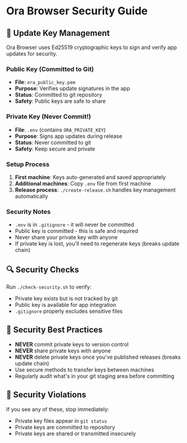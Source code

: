 # Ora Browser Security Guide

## 🔐 Update Key Management

Ora Browser uses Ed25519 cryptographic keys to sign and verify app updates for security.

### Public Key (Committed to Git)
- **File**: `ora_public_key.pem`
- **Purpose**: Verifies update signatures in the app
- **Status**: Committed to git repository
- **Safety**: Public keys are safe to share

### Private Key (Never Commit!)
- **File**: `.env` (contains `ORA_PRIVATE_KEY`)
- **Purpose**: Signs app updates during release
- **Status**: Never committed to git
- **Safety**: Keep secure and private

### Setup Process
1. **First machine**: Keys auto-generated and saved appropriately
2. **Additional machines**: Copy `.env` file from first machine
3. **Release process**: `./create-release.sh` handles key management automatically

### Security Notes
- `.env` is in `.gitignore` - it will never be committed
- Public key is committed - this is safe and required
- Never share your private key with anyone
- If private key is lost, you'll need to regenerate keys (breaks update chain)

## 🔍 Security Checks

Run `./check-security.sh` to verify:
- Private key exists but is not tracked by git
- Public key is available for app integration
- `.gitignore` properly excludes sensitive files

## 🚨 Security Best Practices

- **NEVER** commit private keys to version control
- **NEVER** share private keys with anyone
- **NEVER** delete private keys once you've published releases (breaks update chain)
- Use secure methods to transfer keys between machines
- Regularly audit what's in your git staging area before committing

## 🚨 Security Violations

If you see any of these, stop immediately:
- Private key files appear in `git status`
- Private keys are committed to repository
- Private keys are shared or transmitted insecurely
